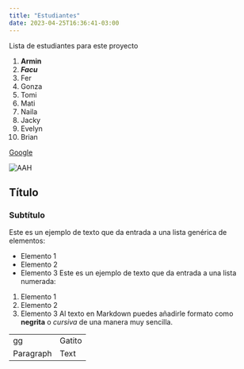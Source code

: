 ```yaml
---
title: "Estudiantes"
date: 2023-04-25T16:36:41-03:00
---
```


Lista de estudiantes para este proyecto
1. **Armin**
1. ___Facu___
1. Fer
1. Gonza
1. Tomi
1. Mati
1. Naila
1. Jacky
1. Evelyn
1. Brian

[Google](https://www.google.com/?hl=es)

![AAH](https://i.pinimg.com/originals/a1/44/79/a14479fad7d0065e8e763421545000c1.png)
## Título
### Subtítulo
Este es un ejemplo de texto que da entrada a una lista genérica de elementos:
- Elemento 1
- Elemento 2
- Elemento 3
Este es un ejemplo de texto que da entrada a una lista numerada:
1. Elemento 1
2. Elemento 2
3. Elemento 3
Al texto en Markdown puedes añadirle formato como **negrita** o *cursiva* de una manera muy sencilla.

| | |
|-|-|
| gg| Gatito|
| Paragraph | Text |
